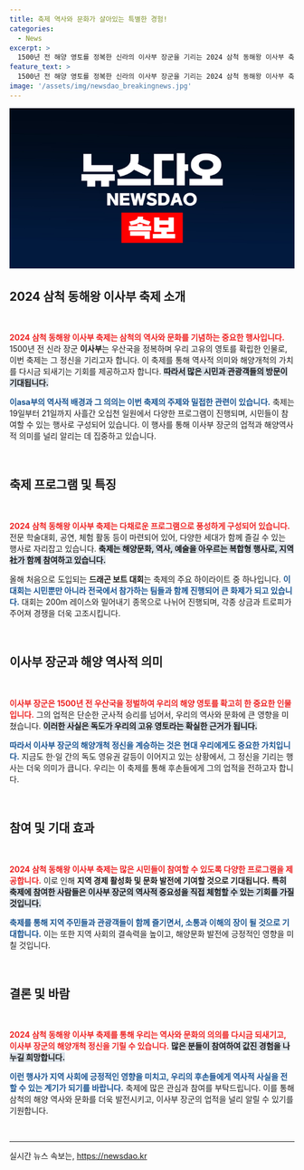 ```yaml
---
title: 축제 역사와 문화가 살아있는 특별한 경험!
categories:
  - News
excerpt: >
  1500년 전 해양 영토를 정복한 신라의 이사부 장군을 기리는 2024 삼척 동해왕 이사부 축제가 오십천 일원에서 열린다. 드래곤 보트 대회, 토크콘서트 등 다채로운 프로그램으로 역사적 가치와 문화가 함께하는 이번 축제를 놓치지 마세요!
feature_text: >
  1500년 전 해양 영토를 정복한 신라의 이사부 장군을 기리는 2024 삼척 동해왕 이사부 축제가 오십천 일원에서 열린다. 드래곤 보트 대회, 토크콘서트 등 다채로운 프로그램으로 역사적 가치와 문화가 함께하는 이번 축제를 놓치지 마세요!
image: '/assets/img/newsdao_breakingnews.jpg'
---
```


<p><img src="/assets/img/newsdao_breakingnews.jpg" alt="pcversion 속보" /></p>

<h2 data-ke-size="size26">2024 삼척 동해왕 이사부 축제 소개</h2>

<p data-ke-size="size16">&nbsp;</p>

<p><b><span style="color: #ee2323;">2024 삼척 동해왕 이사부 축제는 삼척의 역사와 문화를 기념하는 중요한 행사입니다.</span></b> 1500년 전 신라 장군 <b>이사부</b>는 우산국을 정복하며 우리 고유의 영토를 확립한 인물로, 이번 축제는 그 정신을 기리고자 합니다. 이 축제를 통해 역사적 의미와 해양개척의 가치를 다시금 되새기는 기회를 제공하고자 합니다. <b><span style="background-color: #21538527;">따라서 많은 시민과 관광객들의 방문이 기대됩니다.</span></b></p>

<p><b><span style="color: #1a5490;">이asa부의 역사적 배경과 그 의의는 이번 축제의 주제와 밀접한 관련이 있습니다.</span></b> 축제는 19일부터 21일까지 사흘간 오십천 일원에서 다양한 프로그램이 진행되며, 시민들이 참여할 수 있는 행사로 구성되어 있습니다. 이 행사를 통해 이사부 장군의 업적과 해양역사적 의미를 널리 알리는 데 집중하고 있습니다.</p>

<p data-ke-size="size16">&nbsp;</p>

<h2 data-ke-size="size26">축제 프로그램 및 특징</h2>

<p data-ke-size="size16">&nbsp;</p>

<p><b><span style="color: #ee2323;">2024 삼척 동해왕 이사부 축제는 다채로운 프로그램으로 풍성하게 구성되어 있습니다.</span></b> 전문 학술대회, 공연, 체험 활동 등이 마련되어 있어, 다양한 세대가 함께 즐길 수 있는 행사로 자리잡고 있습니다. <b><span style="background-color: #21538527;">축제는 해양문화, 역사, 예술을 아우르는 복합형 행사로, 지역社가 함께 참여하고 있습니다.</span></b></p>

<p>올해 처음으로 도입되는 <b>드래곤 보트 대회</b>는 축제의 주요 하이라이트 중 하나입니다. <b><span style="color: #1a5490;">이 대회는 시민뿐만 아니라 전국에서 참가하는 팀들과 함께 진행되어 큰 화제가 되고 있습니다.</span></b> 대회는 200m 레이스와 밀어내기 종목으로 나뉘어 진행되며, 각종 상금과 트로피가 주어져 경쟁을 더욱 고조시킵니다.</p>

<p data-ke-size="size16">&nbsp;</p>

<h2 data-ke-size="size26">이사부 장군과 해양 역사적 의미</h2>

<p data-ke-size="size16">&nbsp;</p>

<p><b><span style="color: #ee2323;">이사부 장군은 1500년 전 우산국을 정벌하여 우리의 해양 영토를 확고히 한 중요한 인물입니다.</span></b> 그의 업적은 단순한 군사적 승리를 넘어서, 우리의 역사와 문화에 큰 영향을 미쳤습니다. <b><span style="background-color: #21538527;">이러한 사실은 독도가 우리의 고유 영토라는 확실한 근거가 됩니다.</span></b></p>

<p><b><span style="color: #1a5490;">따라서 이사부 장군의 해양개척 정신을 계승하는 것은 현대 우리에게도 중요한 가치입니다.</span></b> 지금도 한·일 간의 독도 영유권 갈등이 이어지고 있는 상황에서, 그 정신을 기리는 행사는 더욱 의미가 큽니다. 우리는 이 축제를 통해 후손들에게 그의 업적을 전하고자 합니다.</p>

<p data-ke-size="size16">&nbsp;</p>

<h2 data-ke-size="size26">참여 및 기대 효과</h2>

<p data-ke-size="size16">&nbsp;</p>

<p><b><span style="color: #ee2323;">2024 삼척 동해왕 이사부 축제는 많은 시민들이 참여할 수 있도록 다양한 프로그램을 제공합니다.</span></b> 이로 인해 
<b> 지역 경제 활성화 및 문화 발전에 기여할 것으로 기대됩니다.</b>  <b><span style="background-color: #21538527;">특히 축제에 참여한 사람들은 이사부 장군의 역사적 중요성을 직접 체험할 수 있는 기회를 가질 것입니다.</span></b> </p>

<p><b><span style="color: #1a5490;">축제를 통해 지역 주민들과 관광객들이 함께 즐기면서, 소통과 이해의 장이 될 것으로 기대합니다.</span></b> 이는 또한 지역 사회의 결속력을 높이고, 해양문화 발전에 긍정적인 영향을 미칠 것입니다. </p>

<p data-ke-size="size16">&nbsp;</p>

<h2 data-ke-size="size26">결론 및 바람</h2>

<p data-ke-size="size16">&nbsp;</p>

<p><b><span style="color: #ee2323;">2024 삼척 동해왕 이사부 축제를 통해 우리는 역사와 문화의 의의를 다시금 되새기고, 이사부 장군의 해양개척 정신을 기릴 수 있습니다.</span></b> <b><span style="background-color: #21538527;">많은 분들이 참여하여 값진 경험을 나누길 희망합니다.</span></b> </p>

<p><b><span style="color: #1a5490;">이런 행사가 지역 사회에 긍정적인 영향을 미치고, 우리의 후손들에게 역사적 사실을 전할 수 있는 계기가 되기를 바랍니다.</span></b> 축제에 많은 관심과 참여를 부탁드립니다. 이를 통해 삼척의 해양 역사와 문화를 더욱 발전시키고, 이사부 장군의 업적을 널리 알릴 수 있기를 기원합니다. </p>

<p data-ke-size="size16">&nbsp;</p>

<hr />

<p data-ke-size="size16"></p>
실시간 뉴스 속보는, <a href="https://newsdao.kr" rel="dofollow">https://newsdao.kr</a>


